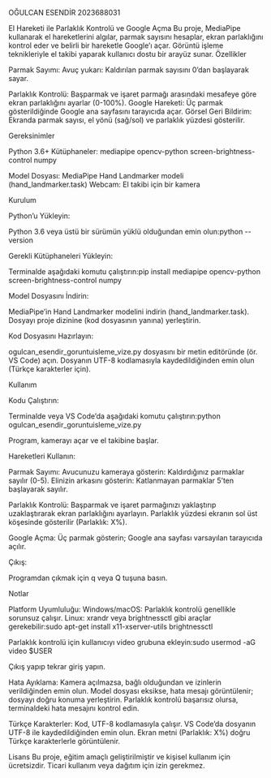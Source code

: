 OĞULCAN ESENDİR
2023688031

El Hareketi ile Parlaklık Kontrolü ve Google Açma
Bu proje, MediaPipe kullanarak el hareketlerini algılar, parmak sayısını hesaplar, ekran parlaklığını kontrol eder ve belirli bir hareketle Google’ı açar. Görüntü işleme teknikleriyle el takibi yaparak kullanıcı dostu bir arayüz sunar.
Özellikler

Parmak Sayımı:
Avuç yukarı: Kaldırılan parmak sayısını 0’dan başlayarak sayar.


Parlaklık Kontrolü: Başparmak ve işaret parmağı arasındaki mesafeye göre ekran parlaklığını ayarlar (0-100%).
Google Hareketi: Üç parmak gösterildiğinde Google ana sayfasını tarayıcıda açar.
Görsel Geri Bildirim: Ekranda parmak sayısı, el yönü (sağ/sol) ve parlaklık yüzdesi gösterilir.

Gereksinimler

Python 3.6+
Kütüphaneler:
mediapipe
opencv-python
screen-brightness-control
numpy


Model Dosyası: MediaPipe Hand Landmarker modeli (hand_landmarker.task)
Webcam: El takibi için bir kamera

Kurulum

Python’u Yükleyin:

Python 3.6 veya üstü bir sürümün yüklü olduğundan emin olun:python --version




Gerekli Kütüphaneleri Yükleyin:

Terminalde aşağıdaki komutu çalıştırın:pip install mediapipe opencv-python screen-brightness-control numpy




Model Dosyasını İndirin:

MediaPipe’in Hand Landmarker modelini indirin (hand_landmarker.task).
Dosyayı proje dizinine (kod dosyasının yanına) yerleştirin.


Kod Dosyasını Hazırlayın:

ogulcan_esendir_goruntuisleme_vize.py dosyasını bir metin editöründe (ör. VS Code) açın.
Dosyanın UTF-8 kodlamasıyla kaydedildiğinden emin olun (Türkçe karakterler için).



Kullanım

Kodu Çalıştırın:

Terminalde veya VS Code’da aşağıdaki komutu çalıştırın:python ogulcan_esendir_goruntuisleme_vize.py


Program, kamerayı açar ve el takibine başlar.


Hareketleri Kullanın:

Parmak Sayımı:
Avucunuzu kameraya gösterin: Kaldırdığınız parmaklar sayılır (0-5).
Elinizin arkasını gösterin: Katlanmayan parmaklar 5’ten başlayarak sayılır.


Parlaklık Kontrolü:
Başparmak ve işaret parmağınızı yaklaştırıp uzaklaştırarak ekran parlaklığını ayarlayın.
Parlaklık yüzdesi ekranın sol üst köşesinde gösterilir (Parlaklık: X%).


Google Açma:
Üç parmak gösterin; Google ana sayfası varsayılan tarayıcıda açılır.




Çıkış:

Programdan çıkmak için q veya Q tuşuna basın.



Notlar

Platform Uyumluluğu:
Windows/macOS: Parlaklık kontrolü genellikle sorunsuz çalışır.
Linux: xrandr veya brightnessctl gibi araçlar gerekebilir:sudo apt-get install x11-xserver-utils brightnessctl


Parlaklık kontrolü için kullanıcıyı video grubuna ekleyin:sudo usermod -aG video $USER

Çıkış yapıp tekrar giriş yapın.




Hata Ayıklama:
Kamera açılmazsa, bağlı olduğundan ve izinlerin verildiğinden emin olun.
Model dosyası eksikse, hata mesajı görüntülenir; dosyayı doğru konuma yerleştirin.
Parlaklık kontrolü başarısız olursa, terminaldeki hata mesajını kontrol edin.


Türkçe Karakterler:
Kod, UTF-8 kodlamasıyla çalışır. VS Code’da dosyanın UTF-8 ile kaydedildiğinden emin olun.
Ekran metni (Parlaklık: X%) doğru Türkçe karakterlerle görüntülenir.



Lisans
Bu proje, eğitim amaçlı geliştirilmiştir ve kişisel kullanım için ücretsizdir. Ticari kullanım veya dağıtım için izin gerekmez.
